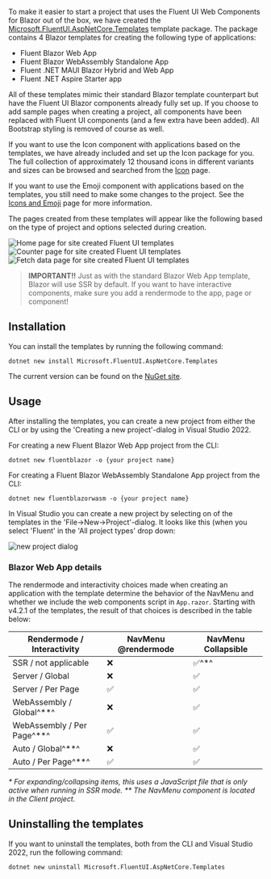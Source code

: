 To make it easier to start a project that uses the Fluent UI Web Components for Blazor out of the box, we have created the [Microsoft.FluentUI.AspNetCore.Templates](https://www.nuget.org/packages/Microsoft.FluentUI.AspNetCore.Templates/) template package. The package contains 4 Blazor templates for creating the following type of applications:   
- Fluent Blazor Web App
- Fluent Blazor WebAssembly Standalone App
- Fluent .NET MAUI Blazor Hybrid and Web App
- Fluent .NET Aspire Starter app


All of these templates mimic their standard Blazor template counterpart but have the Fluent UI Blazor components already fully set up. If you choose to add sample pages when creating a project, all components have been replaced with Fluent UI components (and a few extra have been added). All Bootstrap styling is removed of course as well.

If you want to use the Icon component with applications based on the templates, we have already included and set up the Icon package for you. The full collection of approximately 12 thousand icons in different variants and sizes can be browsed and searched from the [Icon](https://www.fluentui-blazor.net/Icon) page.

If you want to use the Emoji component with applications based on the templates, you still need to make some changes to the project. See the [Icons and Emoji](https://www.fluentui-blazor.net/IconsAndEmoji) page for more information.

The pages created from these templates will appear like the following based on the type of project and options selected during creation.

![Home page for site created Fluent UI templates](https://www.fluentui-blazor.net/_content/FluentUI.Demo.Shared/images/template-home.png)
![Counter page for site created Fluent UI templates](https://www.fluentui-blazor.net/_content/FluentUI.Demo.Shared/images/template-counter.png)
![Fetch data page for site created Fluent UI templates](https://www.fluentui-blazor.net/_content/FluentUI.Demo.Shared/images/template-weather.png)

> **IMPORTANT!!**
> Just as with the standard Blazor Web App template, Blazor will use SSR by default. If you want to have interactive components, make sure you add a rendermode to the app, page or component!

## Installation

You can install the templates by running the following command:

```cshtml
dotnet new install Microsoft.FluentUI.AspNetCore.Templates
```

The current version can be found on the [NuGet site](https://www.nuget.org/packages/Microsoft.FLuentUI.AspNetCore.Templates/).

## Usage

After installing the templates, you can create a new project from either the CLI or by using the 'Creating a new project'-dialog in Visual Studio 2022.

For creating a new Fluent Blazor Web App project from the CLI:

```cshtml
dotnet new fluentblazor -o {your project name}
```

For creating a Fluent Blazor WebAssembly Standalone App project from the CLI:

```cshtml
dotnet new fluentblazorwasm -o {your project name}
```

In Visual Studio you can create a new project by selecting on of the templates in the 'File-&gt;New-&gt;Project'-dialog. It looks like this (when you select 'Fluent'
in the 'All project types' drop down:

![new project dialog](./_content/FluentUI.Demo.Shared/images/new-project-dialog.png)

### Blazor Web App details

The rendermode and interactivity choices made when creating an application with the template determine the behavior of the NavMenu and whether we include the web components script in `App.razor`. Starting with v4.2.1 of the templates, the result of that choices is described in the table below:

| Rendermode / Interactivity | NavMenu @rendermode | NavMenu Collapsible |
| --- | --- | --- |
| SSR / not applicable | ❌ | ✅^\*^ |
| Server / Global | ❌ | ✅ |
| Server / Per Page | ✅ | ✅ |
| WebAssembly / Global^\*\*^ | ❌ | ✅ |
| WebAssembly / Per Page^\*\*^ | ✅ | ✅ |
| Auto / Global^\*\*^ | ❌ | ✅ |
| Auto / Per Page^\*\*^ | ✅ | ✅ |

*\* For expanding/collapsing items, this uses a JavaScript file that is only active when running in SSR mode.*
*\*\* The NavMenu component is located in the Client project.*

## Uninstalling the templates

If you want to uninstall the templates, both from the CLI and Visual Studio 2022, run the following command:

```cshtml
dotnet new uninstall Microsoft.FluentUI.AspNetCore.Templates
```
